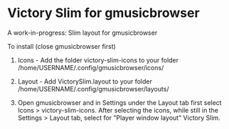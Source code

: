 # Victory Slim for gmusicbrowser
A work-in-progress: Slim layout for gmusicbrowser

To install (close gmusicbrowser first)

1. Icons - Add the folder victory-slim-icons to your folder /home/USERNAME/.config/gmusicbrowser/icons/

2. Layout - Add VictorySlim.layout to your folder /home/USERNAME/.config/gmusicbrowser/layouts/

3. Open gmusicbrowser and in Settings under the Layout tab first select Icons > victory-slim-icons. After selecting the icons, while still in the Settings > Layout tab, select for "Player window layout" Victory Slim.

